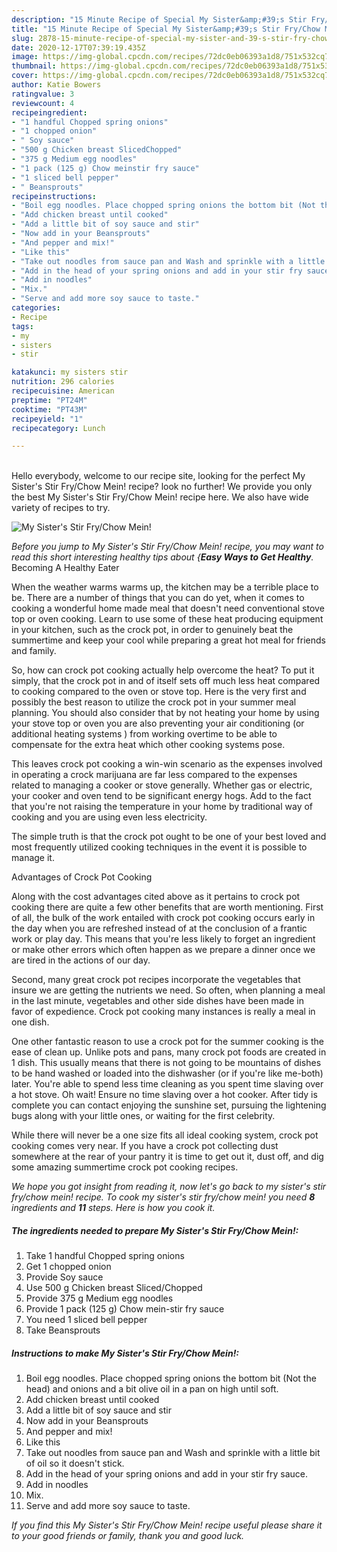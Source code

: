 ```yaml
---
description: "15 Minute Recipe of Special My Sister&amp;#39;s Stir Fry/Chow Mein!"
title: "15 Minute Recipe of Special My Sister&amp;#39;s Stir Fry/Chow Mein!"
slug: 2878-15-minute-recipe-of-special-my-sister-and-39-s-stir-fry-chow-mein
date: 2020-12-17T07:39:19.435Z
image: https://img-global.cpcdn.com/recipes/72dc0eb06393a1d8/751x532cq70/my-sisters-stir-frychow-mein-recipe-main-photo.jpg
thumbnail: https://img-global.cpcdn.com/recipes/72dc0eb06393a1d8/751x532cq70/my-sisters-stir-frychow-mein-recipe-main-photo.jpg
cover: https://img-global.cpcdn.com/recipes/72dc0eb06393a1d8/751x532cq70/my-sisters-stir-frychow-mein-recipe-main-photo.jpg
author: Katie Bowers
ratingvalue: 3
reviewcount: 4
recipeingredient:
- "1 handful Chopped spring onions"
- "1 chopped onion"
- " Soy sauce"
- "500 g Chicken breast SlicedChopped"
- "375 g Medium egg noodles"
- "1 pack (125 g) Chow meinstir fry sauce"
- "1 sliced bell pepper"
- " Beansprouts"
recipeinstructions:
- "Boil egg noodles. Place chopped spring onions the bottom bit (Not the head) and onions and a bit olive oil in a pan on high until soft."
- "Add chicken breast until cooked"
- "Add a little bit of soy sauce and stir"
- "Now add in your Beansprouts"
- "And pepper and​ mix!"
- "Like this"
- "Take out noodles from sauce pan and Wash and sprinkle with a little bit of oil so it doesn&#39;t stick."
- "Add in the head of your spring onions and add in your stir fry sauce."
- "Add in noodles"
- "Mix."
- "Serve and add more soy sauce to taste."
categories:
- Recipe
tags:
- my
- sisters
- stir

katakunci: my sisters stir 
nutrition: 296 calories
recipecuisine: American
preptime: "PT24M"
cooktime: "PT43M"
recipeyield: "1"
recipecategory: Lunch

---
```

<br>
Hello everybody, welcome to our recipe site, looking for the perfect My Sister&#39;s Stir Fry/Chow Mein! recipe? look no further! We provide you only the best My Sister&#39;s Stir Fry/Chow Mein! recipe here. We also have wide variety of recipes to try.
<br>


![My Sister&#39;s Stir Fry/Chow Mein!](https://img-global.cpcdn.com/recipes/72dc0eb06393a1d8/751x532cq70/my-sisters-stir-frychow-mein-recipe-main-photo.jpg)

<i>Before you jump to My Sister&#39;s Stir Fry/Chow Mein! recipe, you may want to read this short interesting healthy tips about {<strong>Easy Ways to Get Healthy</strong>.</i>
Becoming A Healthy Eater


When the weather warms warms up, the kitchen may be a terrible place to be. There are a number of things that you can do yet, when it comes to cooking a wonderful home made meal that doesn't need conventional stove top or oven cooking. Learn to use some of these heat producing equipment in your kitchen, such as the crock pot, in order to genuinely beat the summertime and keep your cool while preparing a great hot meal for friends and family.

So, how can crock pot cooking actually help overcome the heat? To put it simply, that the crock pot in and of itself sets off much less heat compared to cooking compared to the oven or stove top. Here is the very first and possibly the best reason to utilize the crock pot in your summer meal planning. You should also consider that by not heating your home by using your stove top or oven you are also preventing your air conditioning (or additional heating systems ) from working overtime to be able to compensate for the extra heat which other cooking systems pose.

This leaves crock pot cooking a win-win scenario as the expenses involved in operating a crock marijuana are far less compared to the expenses related to managing a cooker or stove generally. Whether gas or electric, your cooker and oven tend to be significant energy hogs. Add to the fact that you're not raising the temperature in your home by traditional way of cooking and you are using even less electricity.

 The simple truth is that the crock pot ought to be one of your best loved and most frequently utilized cooking techniques in the event it is possible to manage it.  

Advantages of Crock Pot Cooking

Along with the cost advantages cited above as it pertains to crock pot cooking there are quite a few other benefits that are worth mentioning. First of all, the bulk of the work entailed with crock pot cooking occurs early in the day when you are refreshed instead of at the conclusion of a frantic work or play day. This means that you're less likely to forget an ingredient or make other errors which often happen as we prepare a dinner once we are tired in the actions of our day.

Second, many great crock pot recipes incorporate the vegetables that insure we are getting the nutrients we need. So often, when planning a meal in the last minute, vegetables and other side dishes have been made in favor of expedience. Crock pot cooking many instances is really a meal in one dish.

One other fantastic reason to use a crock pot for the summer cooking is the ease of clean up.  Unlike pots and pans, many crock pot foods are created in 1 dish. This usually means that there is not going to be mountains of dishes to be hand washed or loaded into the dishwasher (or if you're like me-both) later. You're able to spend less time cleaning as you spent time slaving over a hot stove. Oh wait! Ensure no time slaving over a hot cooker. After tidy is complete you can contact enjoying the sunshine set, pursuing the lightening bugs along with your little ones, or waiting for the first celebrity.

While there will never be a one size fits all ideal cooking system, crock pot cooking comes very near. If you have a crock pot collecting dust somewhere at the rear of your pantry it is time to get out it, dust off, and dig some amazing summertime crock pot cooking recipes.


<i>We hope you got insight from reading it, now let's go back to my sister&#39;s stir fry/chow mein! recipe. To cook my sister&#39;s stir fry/chow mein! you need <strong>8</strong> ingredients and <strong>11</strong> steps. Here is how you cook it.
</i>

##### The ingredients needed to prepare My Sister&#39;s Stir Fry/Chow Mein!:

1. Take 1 handful Chopped spring onions
1. Get 1 chopped onion
1. Provide  Soy sauce
1. Use 500 g Chicken breast Sliced/Chopped
1. Provide 375 g Medium egg noodles
1. Provide 1 pack (125 g) Chow mein-stir fry sauce
1. You need 1 sliced bell pepper
1. Take  Beansprouts


##### Instructions to make My Sister&#39;s Stir Fry/Chow Mein!:

1. Boil egg noodles. Place chopped spring onions the bottom bit (Not the head) and onions and a bit olive oil in a pan on high until soft.
1. Add chicken breast until cooked
1. Add a little bit of soy sauce and stir
1. Now add in your Beansprouts
1. And pepper and​ mix!
1. Like this
1. Take out noodles from sauce pan and Wash and sprinkle with a little bit of oil so it doesn&#39;t stick.
1. Add in the head of your spring onions and add in your stir fry sauce.
1. Add in noodles
1. Mix.
1. Serve and add more soy sauce to taste.




<i>If you find this My Sister&#39;s Stir Fry/Chow Mein! recipe useful please share it to your good friends or family, thank you and good luck.</i>
